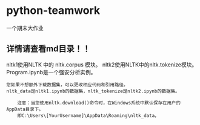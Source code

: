# python-teamwork
一个期末大作业
    
## 详情请查看md目录！！
nltk1使用NLTK 中的 nltk.corpus 模块。
nltk2使用NLTK中的nltk.tokenize模块。
Program.ipynb是一个强安分析实例。

    您如果不想额外下载数据集，可以更改相应代码和引用路径。
    nltk_data是nltk1.ipynb的数据集，nltk_tokenize是nltk2.ipynb的数据集。

        注意：当您使用nltk.download()命令时，在Windows系统中默认保存在用户的AppData目录下。
        即C:\Users\[YourUsername]\AppData\Roaming\nltk_data。



